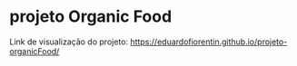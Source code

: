 # projeto Organic Food

Link de visualização do projeto: https://eduardofiorentin.github.io/projeto-organicFood/
